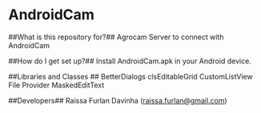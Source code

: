 # AndroidCam #

##What is this repository for?##
Agrocam Server to connect with AndroidCam

##How do I get set up?##
Install AndroidCam.apk in your Android device.

##Libraries and Classes ##
	BetterDialogs
	clsEditableGrid
	CustomListView
	File Provider
	MaskedEditText

##Developers##
Raissa Furlan Davinha (raissa.furlan@gmail.com)
